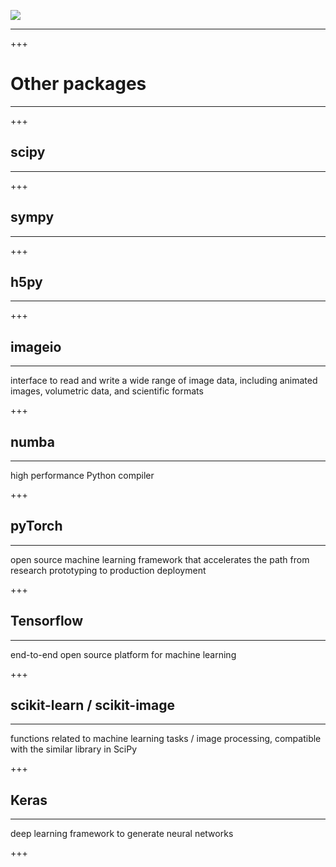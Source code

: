 ![](../logo.png)
<hr>

+++

# Other packages
<hr>

+++

## scipy
<hr>

+++

## sympy
<hr>

+++

## h5py
<hr>

+++

## imageio
<hr>

interface to read and write a wide range of image data, including animated images, volumetric data, and scientific formats

+++

## numba
<hr>

high performance Python compiler

+++

## pyTorch
<hr>

open source machine learning framework that accelerates the path from research prototyping to production deployment

+++

## Tensorflow
<hr>

end-to-end open source platform for machine learning

+++

## scikit-learn / scikit-image
<hr>

functions related to machine learning tasks / image processing, compatible with the similar library in SciPy

+++

## Keras
<hr>

deep learning framework to generate neural networks

+++
